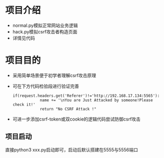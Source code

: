 # 项目介绍

- normal.py模拟正常网站业务逻辑
- hack.py模拟csrf攻击者构造页面
- 详情见代码

# 项目目的

- 采用简单场景便于初学者理解csrf攻击原理

- 可在下方代码检验段进行验证完善

  ```
  if(request.headers.get('Referer')!='http://192.168.17.134:5565'):
              name += '\nYou are Just Attacked by someone!Please check it!'
              return "No CSRF Attack !"
  ```

- 可进一步添加csrf-token或双cookie的逻辑代码尝试防御csrf攻击

## 项目启动

直接python3 xxx.py启动即可，启动后默认搭建在5555与5556端口